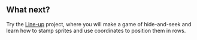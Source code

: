## What next?

Try the [Line-up](https://projects.raspberrypi.org/en/projects/lineup) project, where you will make a game of hide-and-seek and learn how to stamp sprites and use coordinates to position them in rows.
